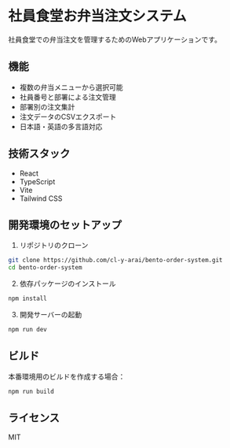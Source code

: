 # 社員食堂お弁当注文システム

社員食堂での弁当注文を管理するためのWebアプリケーションです。

## 機能

- 複数の弁当メニューから選択可能
- 社員番号と部署による注文管理
- 部署別の注文集計
- 注文データのCSVエクスポート
- 日本語・英語の多言語対応

## 技術スタック

- React
- TypeScript
- Vite
- Tailwind CSS

## 開発環境のセットアップ

1. リポジトリのクローン
```bash
git clone https://github.com/cl-y-arai/bento-order-system.git
cd bento-order-system
```

2. 依存パッケージのインストール
```bash
npm install
```

3. 開発サーバーの起動
```bash
npm run dev
```

## ビルド

本番環境用のビルドを作成する場合：

```bash
npm run build
```

## ライセンス

MIT 